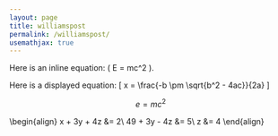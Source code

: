 ```yaml
---
layout: page
title: williamspost
permalink: /williamspost/
usemathjax: true
---
```


Here is an inline equation: \( E = mc^2 \).

Here is a displayed equation:
\[ x = \frac{-b \pm \sqrt{b^2 - 4ac}}{2a} \]

$$
e = mc^2
$$

\begin{align}
x + 3y + 4z &= 2\\
49 + 3y - 4z &= 5\\
z &= 4
\end{align}
